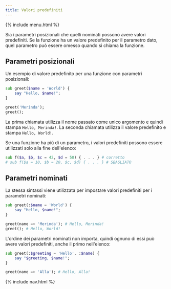 ```yaml
---
title: Valori predefiniti
---
```


{% include menu.html %}

Sia i parametri posizionali che quelli nominati possono avere valori predefiniti. Se la funzione ha un valore predefinito per il parametro dato, quel parametro può essere omesso quando si chiama la funzione.

## Parametri posizionali

Un esempio di valore predefinito per una funzione con parametri posizionali:

```raku
sub greet($name = 'World') {
    say "Hello, $name!";
}

greet('Merinda');
greet();
```

La prima chiamata utilizza il nome passato come unico argomento e quindi stampa `Hello, Merinda!`. La seconda chiamata utilizza il valore predefinito e stampa `Hello, World!`.

Se una funzione ha più di un parametro, i valori predefiniti possono essere utilizzati solo alla fine dell'elenco:

```raku
sub f($a, $b, $c = 42, $d = 50) { . . . } # corretto
# sub f($a = 10, $b = 20, $c, $d) { . . . } # SBAGLIATO
```

## Parametri nominati

La stessa sintassi viene utilizzata per impostare valori predefiniti per i parametri nominati:

```raku
sub greet(:$name = 'World') {
    say "Hello, $name!";
}

greet(name => 'Merinda'); # Hello, Merinda!
greet(); # Hello, World!
```

L'ordine dei parametri nominati non importa, quindi ognuno di essi può avere valori predefiniti, anche il primo nell'elenco:

```raku
sub greet(:$greeting = 'Hello', :$name) {
    say "$greeting, $name!";
}

greet(name => 'Alla'); # Hello, Alla!
```

{% include nav.html %}